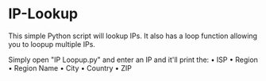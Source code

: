 # IP-Lookup
This simple Python script will lookup IPs. It also has a loop function allowing you to loopup multiple IPs.

Simply open "IP Loopup.py" and enter an IP and it'll print the:
• ISP
• Region
• Region Name
• City
• Country
• ZIP
